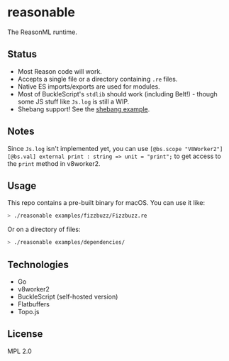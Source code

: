 # reasonable

The ReasonML runtime.

## Status

* Most Reason code will work.
* Accepts a single file or a directory containing `.re` files.
* Native ES imports/exports are used for modules.
* Most of BuckleScript's `stdlib` should work (including Belt!) - though some JS stuff like `Js.log` is still a WIP.
* Shebang support! See the [shebang example](./examples/shebang/Shebang.re).

## Notes

Since `Js.log` isn't implemented yet, you can use `[@bs.scope "V8Worker2"] [@bs.val] external print : string => unit = "print";` to get access to the `print` method in v8worker2.

## Usage

This repo contains a pre-built binary for macOS. You can use it like:

```sh
> ./reasonable examples/fizzbuzz/Fizzbuzz.re
```

Or on a directory of files:

```sh
> ./reasonable examples/dependencies/
```

## Technologies

* Go
* v8worker2
* BuckleScript (self-hosted version)
* Flatbuffers
* Topo.js

## License

MPL 2.0
